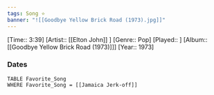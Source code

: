 ```yaml
---
tags: Song ⭐ 
banner: "![[Goodbye Yellow Brick Road (1973).jpg]]"
---
```

[Time:: 3:39]
[Artist:: [[Elton John]] ]
[Genre:: Pop]
[Played:: ]
[Album:: [[Goodbye Yellow Brick Road (1973)]]]
[Year:: 1973]
### Dates
````dataview
TABLE Favorite_Song
WHERE Favorite_Song = [[Jamaica Jerk-off]]
````